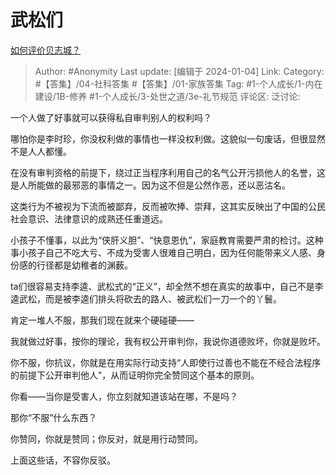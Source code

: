 # 武松们
[如何评价贝志城？](https://www.zhihu.com/question/637433290/answer/3348953259)

> Author: #Anonymity
> Last update: [编辑于 2024-01-04]
> Link:
> Category: #【答集】/04-社科答集 #【答集】/01-家族答集
> Tag: #1-个人成长/1-内在建设/1B-修养 #1-个人成长/3-处世之道/3e-礼节规范
> 评论区:
> 泛讨论:

一个人做了好事就可以获得私自审判别人的权利吗？

哪怕你是李时珍，你没权利做的事情也一样没权利做。这貌似一句废话，但很显然不是人人都懂。

在没有审判资格的前提下，绕过正当程序利用自己的名气公开污损他人的名誉，这是人所能做的最邪恶的事情之一。因为这不但是公然作恶，还以恶沽名。

这类行为不被视为下流而被鄙弃，反而被吹捧、崇拜，这其实反映出了中国的公民社会意识、法律意识的成熟还任重道远。

小孩子不懂事，以此为“侠肝义胆”、“快意恩仇”，家庭教育需要严肃的检讨。这种事小孩子自己不吃大亏、不成为受害人很难自己明白，因为任何能带来义人感、身份感的行径都是幼稚者的渊薮。

ta们很容易支持李逵、武松式的“正义”，却全然不想在真实的故事中，自己不是李逵武松，而是被李逵们排头将砍去的路人、被武松们一刀一个的丫鬟。

肯定一堆人不服，那我们现在就来个硬碰硬——

我就做过好事，按你的理论，我有权公开审判你，我说你道德败坏，你就是败坏。

你不服，你抗议，你就是在用实际行动支持“人即使行过善也不能在不经合法程序的前提下公开审判他人”，从而证明你完全赞同这个基本的原则。

你看——当你是受害人，你立刻就知道该站在哪，不是吗？

那你“不服”什么东西？

你赞同，你就是赞同；你反对，就是用行动赞同。

上面这些话，不容你反驳。
